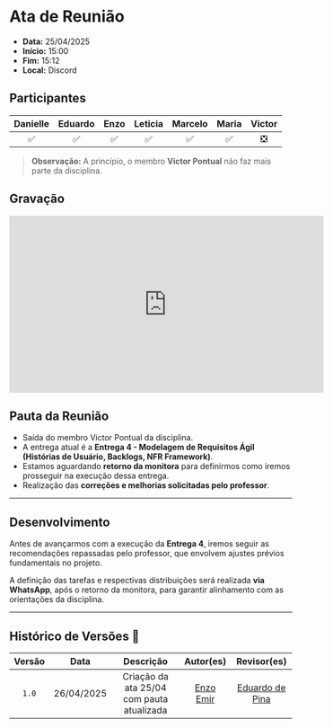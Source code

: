 # Ata de Reunião

- **Data:** 25/04/2025
- **Início:** 15:00
- **Fim:** 15:12
- **Local:** Discord

## Participantes

| Danielle | Eduardo | Enzo | Leticia | Marcelo | Maria | Victor |
| :-: | :-: | :-: | :-: | :-: | :-: | :-: |
| ✅ | ✅ | ✅ | ✅ | ✅ | ✅ | ❎ |

> **Observação:** A princípio, o membro **Victor Pontual** não faz mais parte da disciplina.

## Gravação

<p align="center">
<iframe width="560" height="315" src="https://www.youtube.com/embed/6NZC-DoXGR8?si=lmA7Y6WCK6QYoV0U" title="YouTube video player" frameborder="0" allow="accelerometer; autoplay; clipboard-write; encrypted-media; gyroscope; picture-in-picture; web-share" referrerpolicy="strict-origin-when-cross-origin" allowfullscreen></iframe>
</p>

## Pauta da Reunião

- Saída do membro Victor Pontual da disciplina.
- A entrega atual é a **Entrega 4 - Modelagem de Requisitos Ágil (Histórias de Usuário, Backlogs, NFR Framework)**.
- Estamos aguardando **retorno da monitora** para definirmos como iremos prosseguir na execução dessa entrega.
- Realização das **correções e melhorias solicitadas pelo professor**.

---

## Desenvolvimento

Antes de avançarmos com a execução da **Entrega 4**, iremos seguir as recomendações repassadas pelo professor, que envolvem ajustes prévios fundamentais no projeto.

A definição das tarefas e respectivas distribuições será realizada **via WhatsApp**, após o retorno da monitora, para garantir alinhamento com as orientações da disciplina.

---

## Histórico de Versões 📅

| Versão | Data | Descrição | Autor(es) | Revisor(es) |
| :-: | :-: | :-: | :-: | :-: |
| `1.0`  | 26/04/2025 | Criação da ata 25/04 com pauta atualizada | [Enzo Emir](https://github.com/EnzoEmir) | [Eduardo de Pina](https://github.com/eduardodpms) |
